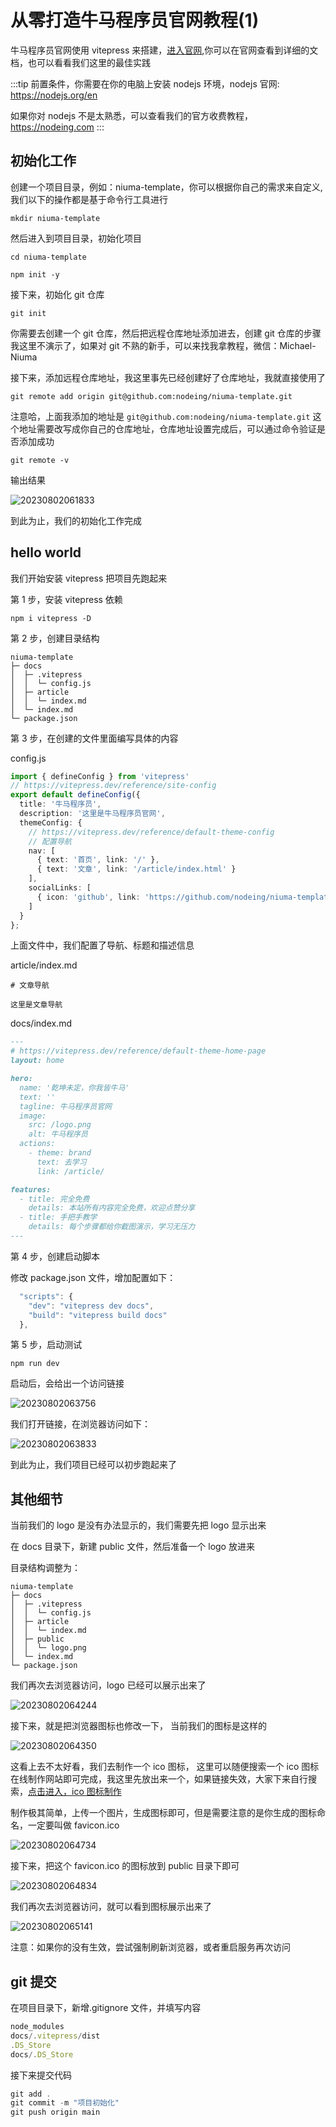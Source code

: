 # 从零打造牛马程序员官网教程(1)

牛马程序员官网使用 vitepress 来搭建，[进入官网](https://vitepress.dev/),你可以在官网查看到详细的文档，也可以看看我们这里的最佳实践

:::tip
前置条件，你需要在你的电脑上安装 nodejs 环境，nodejs 官网: https://nodejs.org/en

如果你对 nodejs 不是太熟悉，可以查看我们的官方收费教程，https://nodeing.com
:::

## 初始化工作

创建一个项目目录，例如：niuma-template，你可以根据你自己的需求来自定义,我们以下的操作都是基于命令行工具进行

```
mkdir niuma-template
```

然后进入到项目目录，初始化项目

```
cd niuma-template
```

```
npm init -y
```

接下来，初始化 git 仓库

```
git init
```

你需要去创建一个 git 仓库，然后把远程仓库地址添加进去，创建 git 仓库的步骤我这里不演示了，如果对 git 不熟的新手，可以来找我拿教程，微信：Michael-Niuma

接下来，添加远程仓库地址，我这里事先已经创建好了仓库地址，我就直接使用了

```
git remote add origin git@github.com:nodeing/niuma-template.git
```

注意哈，上面我添加的地址是 `git@github.com:nodeing/niuma-template.git` 这个地址需要改写成你自己的仓库地址，仓库地址设置完成后，可以通过命令验证是否添加成功

```
git remote -v
```

输出结果

![20230802061833](https://cdn.jsdelivr.net/gh/nodeing/img-host/20230802061833.png)

到此为止，我们的初始化工作完成

## hello world

我们开始安装 vitepress 把项目先跑起来

第 1 步，安装 vitepress 依赖

```
npm i vitepress -D
```

第 2 步，创建目录结构

```
niuma-template
├─ docs
│  ├─ .vitepress
│  │  └─ config.js
│  ├─ article
│  │  └─ index.md
│  └─ index.md
└─ package.json
```

第 3 步，在创建的文件里面编写具体的内容

config.js

```ts
import { defineConfig } from 'vitepress'
// https://vitepress.dev/reference/site-config
export default defineConfig({
  title: '牛马程序员',
  description: '这里是牛马程序员官网',
  themeConfig: {
    // https://vitepress.dev/reference/default-theme-config
    // 配置导航
    nav: [
      { text: '首页', link: '/' },
      { text: '文章', link: '/article/index.html' }
    ],
    socialLinks: [
      { icon: 'github', link: 'https://github.com/nodeing/niuma-template' }
    ]
  }
};
```

上面文件中，我们配置了导航、标题和描述信息

article/index.md

```
# 文章导航

这里是文章导航
```

docs/index.md

```md
---
# https://vitepress.dev/reference/default-theme-home-page
layout: home

hero:
  name: '乾坤未定，你我皆牛马'
  text: ''
  tagline: 牛马程序员官网
  image:
    src: /logo.png
    alt: 牛马程序员
  actions:
    - theme: brand
      text: 去学习
      link: /article/

features:
  - title: 完全免费
    details: 本站所有内容完全免费，欢迎点赞分享
  - title: 手把手教学
    details: 每个步骤都给你截图演示，学习无压力
---
```

第 4 步，创建启动脚本

修改 package.json 文件，增加配置如下：

```ts
  "scripts": {
    "dev": "vitepress dev docs",
    "build": "vitepress build docs"
  },
```

第 5 步，启动测试

```
npm run dev
```

启动后，会给出一个访问链接

![20230802063756](https://cdn.jsdelivr.net/gh/nodeing/img-host/20230802063756.png)

我们打开链接，在浏览器访问如下：

![20230802063833](https://cdn.jsdelivr.net/gh/nodeing/img-host/20230802063833.png)

到此为止，我们项目已经可以初步跑起来了

## 其他细节

当前我们的 logo 是没有办法显示的，我们需要先把 logo 显示出来

在 docs 目录下，新建 public 文件，然后准备一个 logo 放进来

目录结构调整为：

```
niuma-template
├─ docs
│  ├─ .vitepress
│  │  └─ config.js
│  ├─ article
│  │  └─ index.md
│  ├─ public
│  │  └─ logo.png
│  └─ index.md
└─ package.json
```

我们再次去浏览器访问，logo 已经可以展示出来了

![20230802064244](https://cdn.jsdelivr.net/gh/nodeing/img-host/20230802064244.png)

接下来，就是把浏览器图标也修改一下， 当前我们的图标是这样的

![20230802064350](https://cdn.jsdelivr.net/gh/nodeing/img-host/20230802064350.png)

这看上去不太好看，我们去制作一个 ico 图标， 这里可以随便搜索一个 ico 图标在线制作网站即可完成，我这里先放出来一个，如果链接失效，大家下来自行搜索，[点击进入，ico 图标制作](https://www.bitbug.net/)

制作极其简单，上传一个图片，生成图标即可，但是需要注意的是你生成的图标命名，一定要叫做 favicon.ico

![20230802064734](https://cdn.jsdelivr.net/gh/nodeing/img-host/20230802064734.png)

接下来，把这个 favicon.ico 的图标放到 public 目录下即可

![20230802064834](https://cdn.jsdelivr.net/gh/nodeing/img-host/20230802064834.png)

我们再次去浏览器访问，就可以看到图标展示出来了

![20230802065141](https://cdn.jsdelivr.net/gh/nodeing/img-host/20230802065141.png)

注意：如果你的没有生效，尝试强制刷新浏览器，或者重启服务再次访问

## git 提交

在项目目录下，新增.gitignore 文件，并填写内容

```ts
node_modules
docs/.vitepress/dist
.DS_Store
docs/.DS_Store
```

接下来提交代码

```ts
git add .
git commit -m "项目初始化"
git push origin main
```
